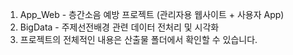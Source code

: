 1. App_Web - 층간소음 예방 프로젝트 (관리자용 웹사이트 + 사용자 App)
2. BigData - 주제선전배경 관련 데이터 전처리 및 시각화
3. 프로젝트의 전체적인 내용은 산출물 폴더에서 확인할 수 있습니다.
